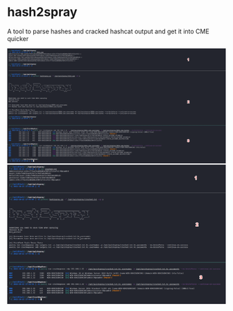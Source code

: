 # hash2spray
A tool to parse hashes and cracked hashcat output and get it into CME quicker

<img src="https://github.com/rmdavy/hash2spray/blob/main/hashes.png" alt="Spray Hashes" title="Spraying Hashing">
<img src="https://github.com/rmdavy/hash2spray/blob/main/cracked.png" alt="Cracked Hashes" title="Spraying Passwords">
